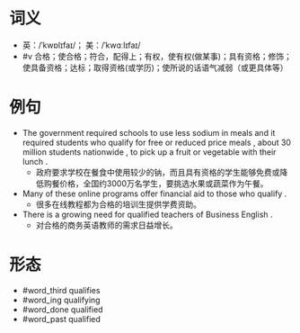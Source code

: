# 词义
- 英：/ˈkwɒlɪfaɪ/； 美：/ˈkwɑːlɪfaɪ/
- #v 合格；使合格；符合，配得上；有权，使有权(做某事)；具有资格；修饰；使具备资格；达标；取得资格(或学历)；使所说的话语气减弱（或更具体等）
# 例句
- The government required schools to use less sodium in meals and it required students who qualify for free or reduced price meals , about 30 million students nationwide , to pick up a fruit or vegetable with their lunch .
	- 政府要求学校在餐食中使用较少的钠，而且具有资格的学生能够免费或降低购餐价格，全国约3000万名学生，要挑选水果或蔬菜作为午餐。
- Many of these online programs offer financial aid to those who qualify .
	- 很多在线教程都为合格的培训生提供学费资助。
- There is a growing need for qualified teachers of Business English .
	- 对合格的商务英语教师的需求日益增长。
# 形态
- #word_third qualifies
- #word_ing qualifying
- #word_done qualified
- #word_past qualified
